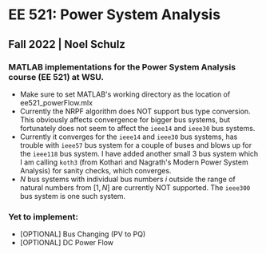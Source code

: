 # EE 521: Power System Analysis
## Fall 2022 | Noel Schulz
### MATLAB implementations for the Power System Analysis course (EE 521) at WSU.

- Make sure to set MATLAB's working directory as the location of ee521_powerFlow.mlx
- Currently the NRPF algorithm does NOT support bus type conversion. This obviously affects convergence for bigger bus systems, but fortunately does not seem to affect the `ieee14` and `ieee30` bus systems.
- Currently it converges for the `ieee14` and `ieee30` bus systems, has trouble with `ieee57` bus system for a couple of buses and blows up for the `ieee118` bus system. I have added another small 3 bus system which I am calling `koth3` (from Kothari and Nagrath's Modern Power System Analysis) for sanity checks, which converges. 
- $N$ bus systems with individual bus numbers $i$ outside the range of natural numbers from $[1, N]$  are currently NOT supported. The `ieee300` bus system is one such system.

### Yet to implement:
- [OPTIONAL] Bus Changing (PV to PQ)
- [OPTIONAL] DC Power Flow
